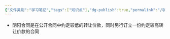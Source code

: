 ```yaml
---
{"文件类别":"学习笔记","tags":["知识点"],"dg-publish":true,"permalink":"/学习笔记/知识点cheese/阴阳合同/","dgPassFrontmatter":true}
---
```


- 阴阳合同是在公开合同中约定较低的转让价款，同时另行订立一份约定较高转让价款的合同